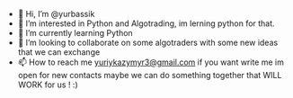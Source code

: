 - 👋 Hi, I’m @yurbassik
- 👀 I’m interested in Python and Algotrading, im lerning python for that.
- 🌱 I’m currently learning Python
- 💞️ I’m looking to collaborate on some algotraders with some new ideas that we can exchange 
- 📫 How to reach me yuriykazymyr3@gmail.com if you want write me im open for new contacts maybe we can do something together that WILL WORK for us ! :) 

<!---
yurbassik/yurbassik is a ✨ special ✨ repository because its `README.md` (this file) appears on your GitHub profile.
You can click the Preview link to take a look at your changes.
--->
